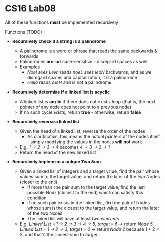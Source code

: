 # CS16 Lab08

All of these functions **must** be implemented recursively 

Functions (TODO)

- **Recursively check if a string is a palindrome**
  - A palindrome is a word or phrase that reads the same backwards & forwards 
  - Palindromes **are not** case-sensitive - disregard spaces as well
  - Examples
    - *Noel sees Leon* reads *noeL sees leoN* backwards, and as we disregard spaces and capitalization, it is a palindrome
    - *Hello* reads *olleH* and is not a palindrome
  
- **Recursively determine if a linked list is acyclic**
  - A linked list is **acylic** if there does not exist a loop (that is, the next pointer of any node does not point to a previous node)
  - If no such cycle exists, return **true** - otherwise, return **false**
  
- **Recursively reverse a linked list**
  - Given the head of a linked list, reverse the order of the nodes
    - As clarification, this means the actual pointers of the nodes itself - simply modifying the values in the nodes **will not** work
  - E.g. *1 -> 2 -> 3 -> 4* becomes *4 -> 3 -> 2 -> 1* 
  - Return the head of the new linked list

- **Recursively implement a unique Two Sum**
  - Given a linked list of integers and a target value, find the pair whose values sum to the target value, and return the later of the two Nodes (closer to the end)
    - If more than one pair sum to the target value, find the last possible Node (closest to the end) which can satisfy this condition
    - If no such pair exists in the linked list, find the pair of Nodes whose sum is the closest to the target value, and return the later of the two Nodes
    - The linked list will have at least *two elements*
  - E.g. *Linked List* = *1 -> 2 -> 3 -> 4 -> 5*, *target* = *6* &rarr; return *Node 5* 
         *Linked List* = *1 -> 2 -> 3*, *target* = *0*  &rarr; return *Node 2* because 1 + 2 = 3, and that's the closest sum to *target*
